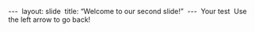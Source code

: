 ---  layout: slide  title: “Welcome to our second slide!”  
---  Your test  Use the left arrow to go back! 

